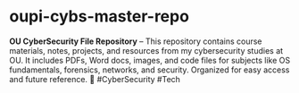 # oupi-cybs-master-repo
**OU CyberSecurity File Repository** – This repository contains course materials, notes, projects, and resources from my cybersecurity studies at OU. It includes PDFs, Word docs, images, and code files for subjects like OS fundamentals, forensics, networks, and security. Organized for easy access and future reference. 🚀 #CyberSecurity #Tech
